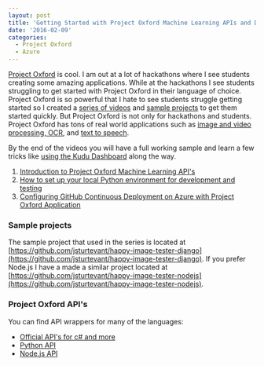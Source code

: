 ```yaml
---
layout: post
title: 'Getting Started with Project Oxford Machine Learning APIs and Deployment on Azure'
date: '2016-02-09'
categories:
  - Project Oxford
  - Azure 
---
```


[Project Oxford](https://www.projectoxford.ai/) is cool.  I am out at a lot of hackathons where I see students creating some amazing applications.  While at the hackathons I see students struggling to get started with Project Oxford in their language of choice.  Project Oxford is so powerful that I hate to see students struggle getting started so I created a [series of videos](https://channel9.msdn.com/Search?term=project%20oxford%20sturtevant#lang-en=en&ch9Search) and [sample projects](https://github.com/jsturtevant/happy-image-tester-django) to get them started quickly.  But Project Oxford is not only for hackathons and students.  Project Oxford has tons of real world applications such as [image and video processing, OCR](https://www.projectoxford.ai/vision), and [text to speech](https://www.projectoxford.ai/speech).  

By the end of the videos you will have a full working sample and learn a few tricks like [using the Kudu Dashboard](/posts/How-to-add-edit-and-remove-files-in-your-azure-webapp-using-the-kudu-service-dashboard) along the way.

1. [Introduction to Project Oxford Machine Learning API's](https://channel9.msdn.com/Blogs/jsturtevant/Introduction-to-Project-Oxford-Machine-Learning-APIs)
2. [How to set up  your local Python environment for development and testing](https://channel9.msdn.com/Blogs/jsturtevant/Setting-up-Project-Oxford-for-Python-on-Windows)
3. [Configuring GitHub Continuous Deployment on Azure with Project Oxford Application](https://channel9.msdn.com/Blogs/jsturtevant/Configuring-GitHub-Continuous-Deployment-on-Azure-with-Project-Oxford-Application)


### Sample projects
The sample project that used in the series is located at [https://github.com/jsturtevant/happy-image-tester-django](https://github.com/jsturtevant/happy-image-tester-django). If you prefer Node.js I have a made a similar project located at [https://github.com/jsturtevant/happy-image-tester-nodejs](https://github.com/jsturtevant/happy-image-tester-nodejs).

### Project Oxford API's
You can find API wrappers for many of the languages:

- [Official API's for c# and more](https://github.com/Microsoft/ProjectOxford-ClientSDK)
- [Python API](https://github.com/southwood/project-oxford-python)
- [Node.js API](https://github.com/felixrieseberg/project-oxford)
